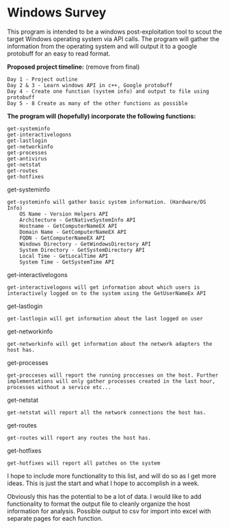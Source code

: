 # **Windows Survey**
This program is intended to be a windows post-exploitation tool to scout the target Windows operating system via API calls. The program will gather the information from the operating system and will output it to a google protobuff for an easy to read format.

**Proposed project timeline:** (remove from final)

    Day 1 - Project outline
    Day 2 & 3 - Learn windows API in c++, Google protobuff
    Day 4 - Create one function (system info) and output to file using protobuff
    Day 5 - 8 Create as many of the other functions as possible

**The program will (hopefully) incorporate the following functions:**

    get-systeminfo
    get-interactivelogons
    get-lastlogin
    get-networkinfo
    get-processes
    get-antivirus
    get-netstat
    get-routes
    get-hotfixes

get-systeminfo

    get-systeminfo will gather basic system information. (Hardware/OS Info)
        OS Name - Version Helpers API
        Architecture - GetNativeSystemInfo API 
        Hostname - GetComputerNameEX API
        Domain Name - GetComputerNameEX API
        FQDN - GetComputerNameEX API
        Windows Directory - GetWindowsDirectory API
        System Directory - GetSystemDirectory API
        Local Time - GetLocalTime API
        System Time - GetSystemTime API

get-interactivelogons

    get-interactivelogons will get information about which users is interactively logged on to the system using the GetUserNameEx API

get-lastlogin

    get-lastlogin will get information about the last logged on user

get-networkinfo

    get-networkinfo will get information about the network adapters the host has.

get-processes

    get-procceses will report the running proccesses on the host. Further implementations will only gather processes created in the last hour, processes without a service etc...

get-netstat

    get-netstat will report all the network connections the host has.

get-routes

    get-routes will report any routes the host has.

get-hotfixes

    get-hotfixes will report all patches on the system

I hope to include more functionality to this list, and will do so as I get more ideas. This is just the start and what I hope to accomplish in a week.

Obviously this has the potential to be a lot of data. I would like to add functionality to format the output file to cleanly organize the host information for analysis. Possible output to csv for import into excel with separate pages for each function.      